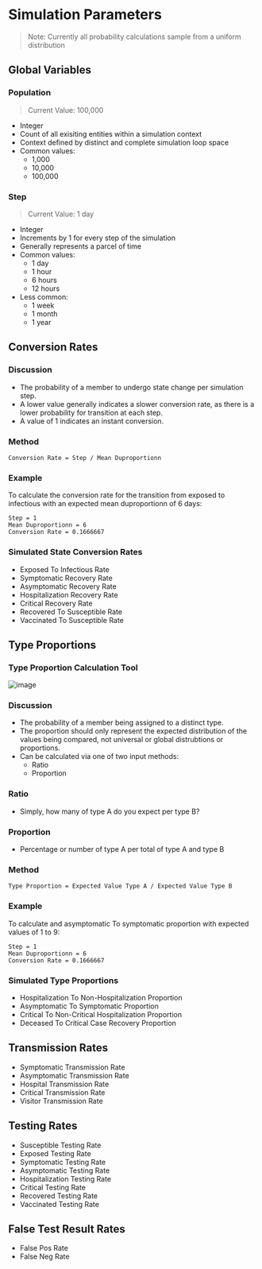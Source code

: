 # Simulation Parameters

> Note: Currently all probability calculations sample from a uniform distribution

## Global Variables

### Population

> Current Value: 100,000

- Integer
- Count of all exisiting entities within a simulation context
- Context defined by distinct and complete simulation loop space
- Common values: 
  - 1,000
  - 10,000
  - 100,000

### Step

> Current Value: 1 day

- Integer
- Increments by 1 for every step of the simulation
- Generally represents a parcel of time
- Common values: 
  - 1 day
  - 1 hour
  - 6 hours
  - 12 hours
- Less common:
  - 1 week
  - 1 month
  - 1 year

## Conversion Rates

### Discussion

- The probability of a member to undergo state change per simulation step.
- A lower value generally indicates a slower conversion rate, as there is a lower probability for transition at each step.
- A value of 1 indicates an instant conversion.

### Method

`Conversion Rate = Step / Mean Duproportionn`

### Example

To calculate the conversion rate for the transition from exposed to infectious with an expected mean duproportionn of 6 days:

```
Step = 1
Mean Duproportionn = 6
Conversion Rate = 0.1666667
```

### Simulated State Conversion Rates

- Exposed To Infectious Rate 
- Symptomatic Recovery Rate 
- Asymptomatic Recovery Rate 
- Hospitalization Recovery Rate 
- Critical Recovery Rate 
- Recovered To Susceptible Rate 
- Vaccinated To Susceptible Rate

## Type Proportions

### Type Proportion Calculation Tool

![image](https://user-images.githubusercontent.com/57882845/189080172-f42aa8ae-ac7b-4160-8fca-f29dd5f815ee.png)


### Discussion

- The probability of a member being assigned to a distinct type.
- The proportion should only represent the expected distribution of the values being compared, not universal or global distrubtions or proportions.
- Can be calculated via one of two input methods:
  - Ratio
  - Proportion

### Ratio

- Simply, how many of type A do you expect per type B?

### Proportion

- Percentage or number of type A per total of type A and type B

### Method

`Type Proportion = Expected Value Type A / Expected Value Type B`

### Example

To calculate and asymptomatic To symptomatic proportion with expected values of 1 to 9:

```
Step = 1
Mean Duproportionn = 6
Conversion Rate = 0.1666667
```

### Simulated Type Proportions

- Hospitalization To Non-Hospitalization Proportion 
- Asymptomatic To Symptomatic Proportion 
- Critical To Non-Critical Hospitalization Proportion 
- Deceased To Critical Case Recovery Proportion 

## Transmission Rates
- Symptomatic Transmission Rate 
- Asymptomatic Transmission Rate 
- Hospital Transmission Rate 
- Critical Transmission Rate 
- Visitor Transmission Rate 

## Testing Rates
- Susceptible Testing Rate 
- Exposed Testing Rate 
- Symptomatic Testing Rate 
- Asymptomatic Testing Rate 
- Hospitalization Testing Rate 
- Critical Testing Rate 
- Recovered Testing Rate 
- Vaccinated Testing Rate 

## False Test Result Rates
- False Pos Rate 
- False Neg Rate 
